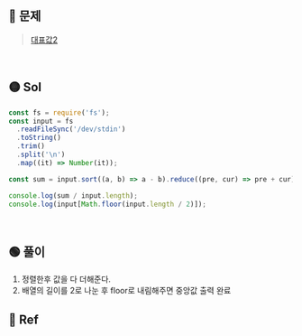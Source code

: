 ## 🔴 문제

> [대표값2](https://www.acmicpc.net/problem/2587)

<br/>

## 🟡 Sol

```js
const fs = require('fs');
const input = fs
  .readFileSync('/dev/stdin')
  .toString()
  .trim()
  .split('\n')
  .map((it) => Number(it));

const sum = input.sort((a, b) => a - b).reduce((pre, cur) => pre + cur);

console.log(sum / input.length);
console.log(input[Math.floor(input.length / 2)]);
```

<br/>

## 🟢 풀이

1. 정렬한후 값을 다 더해준다.
2. 배열의 길이를 2로 나눈 후 floor로 내림해주면 중앙값 출력 완료
   <br/>

## 🔵 Ref

>

